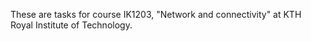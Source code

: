 These are tasks for course IK1203, "Network and connectivity" at KTH Royal Institute of Technology.
